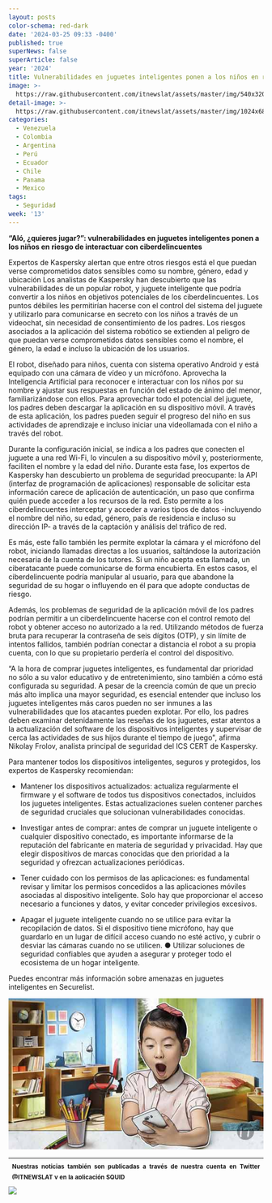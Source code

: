 ```yaml
---
layout: posts
color-schema: red-dark
date: '2024-03-25 09:33 -0400'
published: true
superNews: false
superArticle: false
year: '2024'
title: Vulnerabilidades en juguetes inteligentes ponen a los niños en riesgo
image: >-
  https://raw.githubusercontent.com/itnewslat/assets/master/img/540x320/Kaspersky-menores-p.jpg
detail-image: >-
  https://raw.githubusercontent.com/itnewslat/assets/master/img/1024x680/Kaspersky-menores-g.jpg
categories:
  - Venezuela
  - Colombia
  - Argentina
  - Perú
  - Ecuador
  - Chile
  - Panama
  - Mexico
tags:
  - Seguridad
week: '13'
---
```

**“Aló, ¿quieres jugar?”: vulnerabilidades en juguetes inteligentes ponen a los niños en riesgo de interactuar con ciberdelincuentes**

Expertos de Kaspersky alertan que entre otros riesgos está el que puedan verse comprometidos datos sensibles como su nombre, género, edad y ubicación Los analistas de Kaspersky han descubierto que las vulnerabilidades de un popular robot, y juguete inteligente que podría convertir a los niños en objetivos potenciales de los ciberdelincuentes. Los puntos débiles les permitirían hacerse con el control del sistema del juguete y utilizarlo para comunicarse en secreto con los niños a través de un videochat, sin necesidad de consentimiento de los padres. Los riesgos asociados a la aplicación del sistema robótico se extienden al peligro de que puedan verse comprometidos datos sensibles como el nombre, el género, la edad e incluso la ubicación de los usuarios.

El robot, diseñado para niños, cuenta con sistema operativo Android y está equipado con una cámara de vídeo y un micrófono. Aprovecha la Inteligencia Artificial para reconocer e interactuar con los niños por su nombre y ajustar sus respuestas en función del estado de ánimo del menor, familiarizándose con ellos. Para aprovechar todo el potencial del juguete, los padres deben descargar la aplicación en su dispositivo móvil. A través de esta aplicación, los padres pueden seguir el progreso del niño en sus actividades de aprendizaje e incluso iniciar una videollamada con el niño a través del robot.

Durante la configuración inicial, se indica a los padres que conecten el juguete a una red Wi-Fi, lo vinculen a su dispositivo móvil y, posteriormente, faciliten el nombre y la edad del niño. Durante esta fase, los expertos de Kaspersky han descubierto un problema de seguridad preocupante: la API (interfaz de programación de aplicaciones) responsable de solicitar esta información carece de aplicación de autenticación, un paso que confirma quién puede acceder a los recursos de la red. Esto permite a los ciberdelincuentes interceptar y acceder a varios tipos de datos -incluyendo el nombre del niño, su edad, género, país de residencia e incluso su dirección IP- a través de la captación y análisis del tráfico de red.

Es más, este fallo también les permite explotar la cámara y el micrófono del robot, iniciando llamadas directas a los usuarios, saltándose la autorización necesaria de la cuenta de los tutores. Si un niño acepta esta llamada, un ciberatacante puede comunicarse de forma encubierta. En estos casos, el ciberdelincuente podría manipular al usuario, para que abandone la seguridad de su hogar o influyendo en él para que adopte conductas de riesgo.

Además, los problemas de seguridad de la aplicación móvil de los padres podrían permitir a un ciberdelincuente hacerse con el control remoto del robot y obtener acceso no autorizado a la red. Utilizando métodos de fuerza bruta para recuperar la contraseña de seis dígitos (OTP), y sin límite de intentos fallidos, también podrían conectar a distancia el robot a su propia cuenta, con lo que su propietario perdería el control del dispositivo.

“A la hora de comprar juguetes inteligentes, es fundamental dar prioridad no sólo a su valor educativo y de entretenimiento, sino también a cómo está configurada su seguridad. A pesar de la creencia común de que un precio más alto implica una mayor seguridad, es esencial entender que incluso los juguetes inteligentes más caros pueden no ser inmunes a las vulnerabilidades que los atacantes pueden explotar. Por ello, los padres deben examinar detenidamente las reseñas de los juguetes, estar atentos a la actualización del software de los dispositivos inteligentes y supervisar de cerca las actividades de sus hijos durante el tiempo de juego", afirma Nikolay Frolov, analista principal de seguridad del ICS CERT de Kaspersky.

Para mantener todos los dispositivos inteligentes, seguros y protegidos, los expertos de Kaspersky recomiendan:

- Mantener los dispositivos actualizados: actualiza regularmente el firmware y el software de todos tus dispositivos conectados, incluidos los juguetes inteligentes. Estas actualizaciones suelen contener parches de seguridad cruciales que solucionan vulnerabilidades conocidas.

- Investigar antes de comprar: antes de comprar un juguete inteligente o cualquier dispositivo conectado, es importante informarse de la reputación del fabricante en materia de seguridad y privacidad. Hay que elegir dispositivos de marcas conocidas que den prioridad a la seguridad y ofrezcan actualizaciones periódicas.

- Tener cuidado con los permisos de las aplicaciones: es fundamental revisar y limitar los permisos concedidos a las aplicaciones móviles asociadas al dispositivo inteligente. Solo hay que proporcionar el acceso necesario a funciones y datos, y evitar conceder privilegios excesivos.

- Apagar el juguete inteligente cuando no se utilice para evitar la recopilación de datos. Si el dispositivo tiene micrófono, hay que guardarlo en un lugar de difícil acceso cuando no esté activo, y cubrir o desviar las cámaras cuando no se utilicen. ● Utilizar soluciones de seguridad confiables que ayuden a asegurar y proteger todo el ecosistema de un hogar inteligente.

Puedes encontrar más información sobre amenazas en juguetes inteligentes en Securelist.

![](https://raw.githubusercontent.com/itnewslat/assets/master/img/540x320/Kaspersky-menores-p.jpg)

<table style="height: 42px;" width="569">
<tbody>
<tr>
<td style="text-align: justify;"><sub><strong>Nuestras noticias también son publicadas a través de nuestra cuenta en Twitter <a href="https://twitter.com/itnewslat?lang=es">@ITNEWSLAT</a> y en la aplicación <a href="https://squidapp.co/en/">SQUID</a></strong></sub></td>
</tr>
</tbody>
</table>

<img src="https://tracker.metricool.com/c3po.jpg?hash=56f88a41e39ab42c063cc51676587a04"/>
